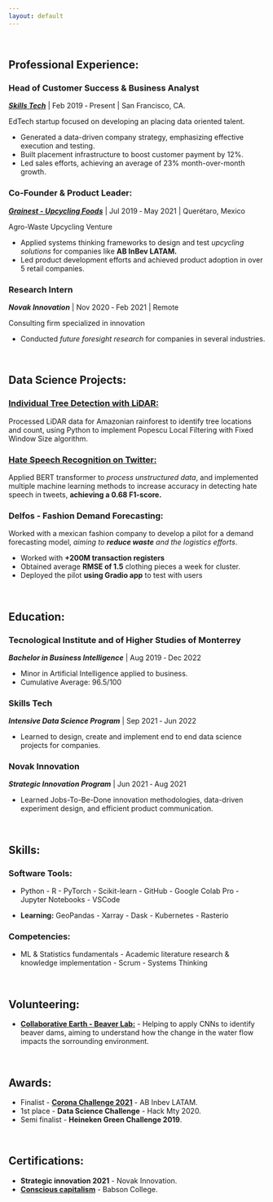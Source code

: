 ```yaml
---
layout: default
---
```


&nbsp;

## Professional Experience:

### Head of Customer Success & Business Analyst
[**_Skills Tech_**](https://www.skills.tech/for-companies) | Feb 2019 ‑ Present | San Francisco, CA. 

EdTech startup focused on developing an placing data oriented talent. 
* Generated a data-driven company strategy, emphasizing effective execution and testing.
* Built placement infrastructure to boost customer payment by 12%. 
* Led sales efforts, achieving an average of 23% month-over-month growth.

### Co-Founder & Product Leader:
[**_Grainest - Upcycling Foods_**](https://revistadigital.mx/emprendedor/consciencia-para-un-mundo-mejor/#part0) | Jul 2019 ‑ May 2021 | Querétaro, Mexico

Agro-Waste Upcycling Venture

* Applied systems thinking frameworks to design and test _upcycling solutions_ for companies like **AB InBev LATAM.**
* Led product development efforts and achieved product adoption in over 5 retail companies.


### Research Intern
**_Novak Innovation_** | Nov 2020 ‑ Feb 2021 | Remote

Consulting firm specialized in innovation
* Conducted _future foresight research_ for companies in several industries. 

&nbsp;

## Data Science Projects:

### **[Individual Tree Detection with LiDAR:](https://github.com/jvrapp/LiDAR_Individual_Tree_Detection)**

Processed LiDAR data for Amazonian rainforest to identify tree locations and count, using Python to implement Popescu Local Filtering with Fixed Window Size algorithm.

### **[Hate Speech Recognition on Twitter:](https://colab.research.google.com/drive/1nEj3viXrOFa5o5fxXEGjDNCOOvPKb2up?usp=sharing)**
Applied BERT transformer to _process unstructured data_, and implemented multiple machine learning methods to increase accuracy in detecting hate speech in tweets, **achieving a 0.68 F1-score.**

### **Delfos - Fashion Demand Forecasting:**
Worked with a mexican fashion company  to develop a pilot for a demand forecasting model, _aiming to **reduce waste** and the logistics efforts_. 
* Worked with **+200M transaction registers** 
* Obtained average **RMSE of 1.5** clothing pieces a week for cluster. 
* Deployed the pilot **using Gradio app** to test with users


&nbsp;

## Education:

### Tecnological Institute and of Higher Studies of Monterrey
**_Bachelor in Business Intelligence_** | Aug 2019 ‑ Dec 2022
* Minor in Artificial Intelligence applied to business.
* Cumulative Average: 96.5/100

### Skills Tech
**_Intensive Data Science Program_** | Sep 2021 ‑ Jun 2022
* Learned to design, create and implement end to end data science projects for companies.

### Novak Innovation
**_Strategic Innovation Program_** | Jun 2021 ‑ Aug 2021
* Learned Jobs-To-Be-Done innovation methodologies, data-driven experiment design, and efficient product communication.

&nbsp;

## Skills:

### Software Tools:
- Python - R - PyTorch - Scikit-learn - GitHub - Google Colab Pro - Jupyter Notebooks - VSCode 

* **Learning:** GeoPandas - Xarray - Dask - Kubernetes - Rasterio

### Competencies:
- ML & Statistics fundamentals - Academic literature research & knowledge implementation - Scrum - Systems Thinking

&nbsp;
## Volunteering:
* [**Collaborative Earth - Beaver Lab:**](https://www.collaborative.earth/lab-beaver) - Helping to apply CNNs to identify beaver dams, aiming to understand how the change in the water flow impacts the sorrounding environment.

&nbsp;
## Awards:
* Finalist  - **[Corona Challenge 2021](https://elexpres.com/2015/nota.php?story_id=242257)** - AB Inbev LATAM.
* 1st place - **Data Science Challenge** - Hack Mty 2020. 
* Semi finalist - **Heineken Green Challenge 2019**.

&nbsp;
## Certifications:
* **Strategic innovation 2021** - Novak Innovation. 
* **[Conscious capitalism](https://courses.edx.org/certificates/b80ba81c88804251be8a76fc06883dc4)** - Babson College.
